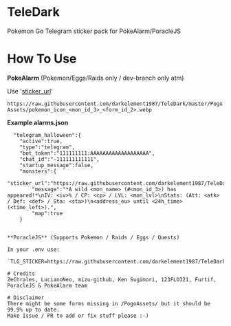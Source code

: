 # TeleDark
Pokemon Go Telegram sticker pack for PokeAlarm/PoracleJS

# How To Use

**PokeAlarm** (Pokemon/Eggs/Raids only / dev-branch only atm)

Use '[sticker_url](https://pa.readthedocs.io/en/master/configuration/alarms/telegram.html#advanced-config)' 

`https://raw.githubusercontent.com/darkelement1987/TeleDark/master/PogoAssets/pokemon_icon_<mon_id_3>_<form_id_2>.webp`

**Example alarms.json**


```
  "telegram_halloween":{
    "active":true,
    "type":"telegram",
    "bot_token":"111111111:AAAAAAAAAAAAAAAAAAA",
    "chat_id":"-111111111111",
    "startup_message":false,
    "monsters":{
        "sticker_url":"https://raw.githubusercontent.com/darkelement1987/TeleDark/master/PogoAssets/pokemon_icon_<mon_id_3>_<form_id_2>.webp",
        "message":"*A wild <mon_name> (#<mon_id_3>) has appeared!*\nIV: <iv>% / CP: <cp> / LVL: <mon_lvl>\nStats: (Att: <atk> / Def: <def> / Sta: <sta>)\n<address_eu> until <24h_time> (<time_left>).",
        "map":true
    }


**PoracleJS** (Supports Pokemon / Raids / Eggs / Quests)

In your .env use:

`TLG_STICKER=https://raw.githubusercontent.com/darkelement1987/TeleDark/master/PogoAssets/`

# Credits 
ZeChrales, LucianoNeo, mizu-github, Ken Sugimori, 123FLO321, Furtif, PoracleJS & PokeAlarm team

# Disclaimer
There might be some forms missing in /PogoAssets/ but it should be 99.9% up to date.
Make Issue / PR to add or fix stuff please :-)
